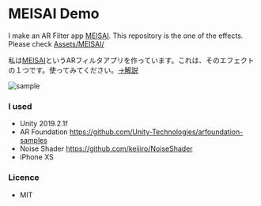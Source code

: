 # MEISAI Demo

I make an AR Filter app [MEISAI](https://kitasenjudesign.com/meisai/). This repository is the one of the effects. Please check [Assets/MEISAI/](./arfoundation-samples/Assets/MEISAI/)

私は[MEISAI](https://kitasenjudesign.com/meisai/)というARフィルタアプリを作っています。これは、そのエフェクトの１つです。使ってみてください。[→解説](https://qiita.com/kitasenjudesign/items/2cbe031f40877067b58d)


![sample](img.gif)

### I used

* Unity 2019.2.1f
* AR Foundation https://github.com/Unity-Technologies/arfoundation-samples
* Noise Shader https://github.com/keijiro/NoiseShader
* iPhone XS

### Licence

* MIT
